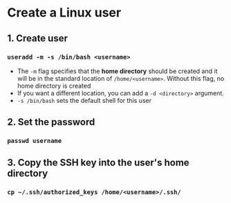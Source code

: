 # Create a Linux user

## 1. Create user

### `useradd -m -s /bin/bash <username>`

* The `-m` flag specifies that the **home directory** should be created and it will be in the standard location of `/home/<username>`. Without this flag, no home directory is created
* If you want a different location, you can add a `-d <directory>` argument.
* `-s /bin/bash` sets the default shell for this user

## 2. Set the password

### `passwd username`

## 3. Copy the SSH key into the user's home directory

### `cp ~/.ssh/authorized_keys /home/<username>/.ssh/`